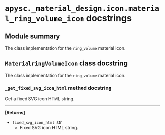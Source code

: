 # `apysc._material_design.icon.material_ring_volume_icon` docstrings

## Module summary

The class implementation for the `ring_volume` material icon.

## `MaterialringVolumeIcon` class docstring

The class implementation for the `ring_volume` material icon.

### `_get_fixed_svg_icon_html` method docstring

Get a fixed SVG icon HTML string.<hr>

**[Returns]**

- `fixed_svg_icon_html`: str
  - Fixed SVG icon HTML string.